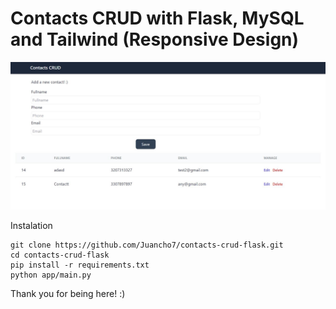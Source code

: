 # Contacts CRUD with Flask, MySQL and Tailwind (Responsive Design)

![Screenshot](./docs/Screenshot.JPG 'Screenshot')

Instalation

```
git clone https://github.com/Juancho7/contacts-crud-flask.git
cd contacts-crud-flask
pip install -r requirements.txt
python app/main.py
```

Thank you for being here! &#58;&#41;

